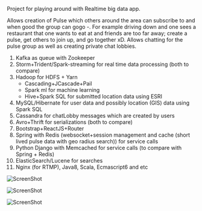 Project for playing around with Realtime big data app.

Allows creation of Pulse which others around the area can subscribe to and when good the group can gogo *-*. For example driving down and one sees a restaurant that one wants to eat at and friends are too far away; create a pulse, get others to join up, and go together xD. Allows chatting for the pulse group as well as creating private chat lobbies.

1. Kafka as queue with Zookeeper
2. Storm+Trident/Spark-streaming for real time data processing (both to compare)
3. Hadoop for HDFS + Yarn
   * Cascading+JCascade+Pail
   * Spark ml for machine learning
   * Hive+Spark SQL for submitted location data using ESRI
4. MySQL/Hibernate for user data and possibly location (GIS) data using Spark SQL
5. Cassandra for chatLobby messages which are created by users
6. Avro+Thrift for serializations (both to compare)
7. Bootstrap+ReactJS+Router
8. Spring with Redis (websocket+session management and cache (short lived pulse data with geo radius search)) for service calls
9. Python Django with Memcached for service calls (to compare with Spring + Redis)
10. ElasticSearch/Lucene for searches
11. Nginx (for RTMP), Java8, Scala, Ecmascript6 and etc

![ScreenShot](https://github.com/JHKTruth/pulsing/blob/master/spring/nonsrc/chatLobbyAlertSystem.png?raw=true)

![ScreenShot](https://github.com/JHKTruth/pulsing/blob/master/spring/nonsrc/chatViewCountTrending.png?raw=true)

![ScreenShot](https://github.com/JHKTruth/pulsing/blob/master/spring/nonsrc/diagram.png?raw=true)
